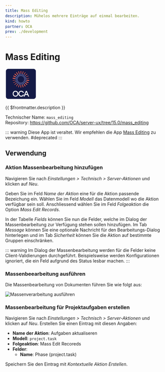 ```yaml
---
title: Mass Editing
description: Mühelos mehrere Einträge auf einmal bearbeiten.
kind: howto
partner: OCA
prev: ./development
---
```


# Mass Editing

![icon_oca_app](attachments/icon_oca_app.png)

{{ $frontmatter.description }}

Technischer Name: `mass_editing`\
Repository: <https://github.com/OCA/server-ux/tree/15.0/mass_editing>

::: warning
Diese App ist veraltet. Wir empfehlen die App [Mass Editing](Server%20Action%20Mass%20Edit.md) zu verwenden.
#deprecated
:::

## Verwendung

### Aktion Massenbearbeitung hinzufügen

Navigieren Sie nach _Einstellungen > Technisch > Server-Aktionen_ und klicken auf _Neu_.

Geben Sie im Feld _Name der Aktion_ eine für die Aktion passende Bezeichung ein. Wählen Sie im Feld _Modell_ das Datenmodell wo die Aktion verfügbar sein soll. Anschliessend wählen Sie im Feld _Folgeaktion_ die Option _Mass Edit Records_.

In der Tabelle _Fields_ können Sie nun die Felder, welche im Dialog der Massenbearbeitung zur Verfügung stehen sollen hinzufügen. Im Tab _Message_ können Sie eine optionale Nachricht für den Bearbeitungs-Dialog hinterlegen und im Tab _Sicherheit_ können Sie die Aktion auf bestimmte Gruppen einschränken.

::: warning
Im Dialog der Massenbearbeitung werden für die Felder keine Client-Validierungen durchgeführt. Beispielsweise werden Konfigurationen ignoriert, die ein Feld aufgrund des Status lesbar machen.
:::

### Massenbeearbeitung ausführen

Die Massenbearbeitung von Dokumenten führen Sie wie folgt aus:

![Massenverarbeitung ausführen](attachments/Massenverarbeitung%20ausführen.gif)

### Massenbearbeitung für Projektaufgaben erstellen

Navigieren Sie nach _Einstellungen > Technisch > Server-Aktionen_ und klicken auf _Neu_. Erstellen Sie einen Eintrag mit diesen Angaben:

- **Name der Aktion**: Aufgaben aktualiseren
- **Modell**: `project.task`
- **Folgeaktion**: Mass Edit Recoreds
- **Felder**:
  - **Name**: Phase (project.task)

Speichern Sie den Eintrag mit _Kontextuelle Aktion Erstellen_.
